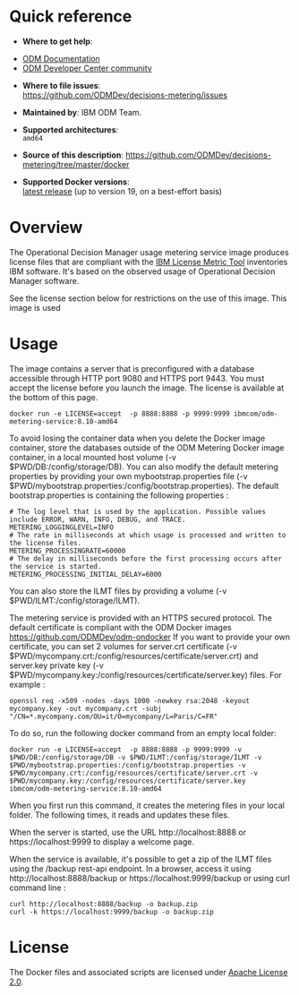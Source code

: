 

# Quick reference

-	**Where to get help**:
  * [ODM Documentation](https://www.ibm.com/support/knowledgecenter/en/SSQP76_8.10.x/com.ibm.odm.kube/topics/con_k8s_licensing_metering.html)
  * [ODM Developer Center community](https://developer.ibm.com/odm/)

-	**Where to file issues**:  
  https://github.com/ODMDev/decisions-metering/issues

-	**Maintained by**:  IBM ODM Team.

-	**Supported architectures**:  
 `amd64`
-	**Source of this description**:
        https://github.com/ODMDev/decisions-metering/tree/master/docker

-	**Supported Docker versions**:  
	[latest release](https://github.com/docker/docker-ce/releases/latest) (up to version 19, on a best-effort basis)


# Overview

The Operational Decision Manager usage metering service image produces license files that are compliant with the [IBM License Metric Tool](https://www.ibm.com/support/knowledgecenter/SS8JFY_9.2.0/com.ibm.lmt.doc/welcome/LMT_welcome.html) inventories IBM software. It's based on the observed usage of Operational Decision Manager software.

See the license section below for restrictions on the use of this image. This image is used 

  # Usage

The image contains a server that is preconfigured with a database accessible through HTTP port 9080 and HTTPS port 9443.
You must accept the license before you launch the image. The license is available at the bottom of this page.

```console
docker run -e LICENSE=accept  -p 8888:8888 -p 9999:9999 ibmcom/odm-metering-service:8.10-amd64
```

To avoid losing the container data when you delete the Docker image container, store the databases outside of the ODM Metering Docker image container, in a local mounted host volume (-v $PWD/DB:/config/storage/DB). You can also modify the default metering properties by providing your own mybootstrap.properties file (-v $PWD/mybootstrap.properties:/config/bootstrap.properties). The default bootstrap.properties is containing the following properties :

```console
# The log level that is used by the application. Possible values include ERROR, WARN, INFO, DEBUG, and TRACE.
METERING_LOGGINGLEVEL=INFO
# The rate in milliseconds at which usage is processed and written to the license files.
METERING_PROCESSINGRATE=60000
# The delay in milliseconds before the first processing occurs after the service is started.
METERING_PROCESSING_INITIAL_DELAY=6000
```

You can also store the ILMT files by providing a volume (-v $PWD/ILMT:/config/storage/ILMT).

The metering service is provided with an HTTPS secured protocol.
The default certificate is compliant with the ODM Docker images https://github.com/ODMDev/odm-ondocker
If you want to provide your own certificate, you can set 2 volumes for server.crt certificate (-v $PWD/mycompany.crt:/config/resources/certificate/server.crt) and server.key private key  (-v $PWD/mycompany.key:/config/resources/certificate/server.key) files.
For example :

 ```console
openssl req -x509 -nodes -days 1000 -newkey rsa:2048 -keyout mycompany.key -out mycompany.crt -subj "/CN=*.mycompany.com/OU=it/O=mycompany/L=Paris/C=FR"
```


To do so, run the following docker command from an empty local folder:

 ```console
docker run -e LICENSE=accept  -p 8888:8888 -p 9999:9999 -v $PWD/DB:/config/storage/DB -v $PWD/ILMT:/config/storage/ILMT -v $PWD/mybootstrap.properties:/config/bootstrap.properties -v $PWD/mycompany.crt:/config/resources/certificate/server.crt -v $PWD/mycompany.key:/config/resources/certificate/server.key ibmcom/odm-metering-service:8.10-amd64
```

When you first run this command, it creates the metering files in your local folder. The following times, it reads and updates these files.

When the server is started, use the URL http://localhost:8888 or https://localhost:9999 to display a welcome page.

When the service is available, it's possible to get a zip of the ILMT files using the /backup rest-api endpoint. 
In a browser, access it using http://localhost:8888/backup or https://localhost:9999/backup
or using curl command line :

```console
curl http://localhost:8888/backup -o backup.zip
curl -k https://localhost:9999/backup -o backup.zip
```

  # License

  The Docker files and associated scripts are licensed under [Apache License 2.0](http://www.apache.org/licenses/LICENSE-2.0.html).

